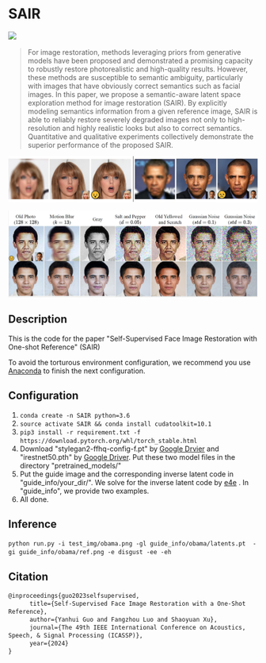 # SAIR


  <a href="https://opensource.org/licenses/MIT"><img src="https://img.shields.io/badge/License-MIT-yellow.svg"></a>

> For image restoration, methods leveraging priors from generative models have been proposed and demonstrated a promising capacity to robustly restore photorealistic and high-quality results. However, these methods are susceptible to semantic ambiguity, particularly with images that have obviously correct semantics such as facial images. In this paper, we propose a semantic-aware latent space exploration method for image restoration (SAIR). By explicitly modeling semantics information from a given reference image, SAIR is able to reliably restore severely degraded images not only to high-resolution and highly realistic looks but also to correct semantics. Quantitative and qualitative experiments collectively demonstrate the superior performance of the proposed SAIR.
<p align="center">
<img src="figure/sample1.jpg" width="800px"/>
</p>

<p align="center">
<img src="figure/sample2.jpg" width="800px"/>
</p>


## Description

This is the code for the paper "Self-Supervised Face Image Restoration with One-shot  Reference" (SAIR)

To avoid the torturous environment configuration, we recommend you use [Anaconda](https://www.anaconda.com/products/individual#Downloads) to finish the next configuration. 

## Configuration

1. `conda create -n SAIR python=3.6`  
3. `source activate SAIR && conda install cudatoolkit=10.1`
4. `pip3 install -r requirement.txt -f https://download.pytorch.org/whl/torch_stable.html`
5. Download "stylegan2-ffhq-config-f.pt" by [Google Drvier](https://drive.google.com/uc?id=1EM87UquaoQmk17Q8d5kYIAHqu0dkYqdT) and "irestnet50.pth" by [Google Driver](https://drive.google.com/file/d/1ivbPmsqTFXB1PFi5C7jNr8yH7QffVQUq/view?usp=drive_link). Put these two model files in the directory "pretrained_models/"
6. Put the guide image and the corresponding inverse latent code in "guide_info/your_dir/". We solve for the inverse latent code by [e4e](https://github.com/omertov/encoder4editing) . In "guide_info", we provide two examples. 
7. All done. 

## Inference

`python run.py -i test_img/obama.png -gl guide_info/obama/latents.pt  -gi guide_info/obama/ref.png -e disgust -ee -eh`

## Citation
```
@inproceedings{guo2023selfsupervised,
      title={Self-Supervised Face Image Restoration with a One-Shot Reference}, 
      author={Yanhui Guo and Fangzhou Luo and Shaoyuan Xu},
      journal={The 49th IEEE International Conference on Acoustics, Speech, & Signal Processing (ICASSP)},
      year={2024}
}
```


